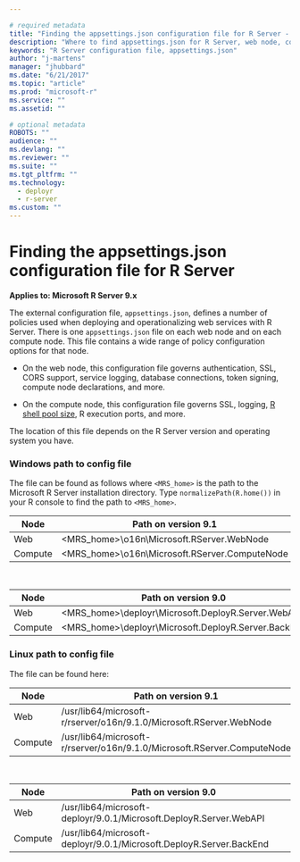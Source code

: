 ```yaml
---

# required metadata
title: "Finding the appsettings.json configuration file for R Server - Microsoft R Server | Microsoft Docs"
description: "Where to find appsettings.json for R Server, web node, compute node"
keywords: "R Server configuration file, appsettings.json"
author: "j-martens"
manager: "jhubbard"
ms.date: "6/21/2017"
ms.topic: "article"
ms.prod: "microsoft-r"
ms.service: ""
ms.assetid: ""

# optional metadata
ROBOTS: ""
audience: ""
ms.devlang: ""
ms.reviewer: ""
ms.suite: ""
ms.tgt_pltfrm: ""
ms.technology: 
  - deployr
  - r-server
ms.custom: ""
---
```


# Finding the appsettings.json configuration file for R Server

**Applies to:  Microsoft R Server 9.x**

The external configuration file, `appsettings.json`, defines a number of policies used when deploying and operationalizing web services with R Server. There is one `appsettings.json` file on each web node and on each compute node. This file contains a wide range of policy configuration options for that node.

+ On the web node, this configuration file governs authentication, SSL, CORS support, service logging, database connections, token signing, compute node declarations, and more.

+ On the compute node, this configuration file governs SSL, logging, [R shell pool size](admin-evaluate-capacity.md#r-shell-pool), R execution ports, and more.

The location of this file depends on the R Server version and operating system you have. 

### Windows path to config file

The file can be found as follows where `<MRS_home>` is the path to the Microsoft R Server installation directory. Type `normalizePath(R.home())` in your R console to find the path to `<MRS_home>`.

|Node|Path on version 9.1|
|----|------------|
|Web|<MRS_home>\o16n\Microsoft.RServer.WebNode|
|Compute|<MRS_home>\o16n\Microsoft.RServer.ComputeNode|

<br>

|Node|Path on version 9.0|
|----|------------|
|Web|<MRS_home>\deployr\Microsoft.DeployR.Server.WebAPI|
|Compute|<MRS_home>\deployr\Microsoft.DeployR.Server.BackEnd|


### Linux path to config file

The file can be found here: 


|Node|Path on version 9.1|
|----|------------|
|Web|/usr/lib64/microsoft-r/rserver/o16n/9.1.0/Microsoft.RServer.WebNode|
|Compute|/usr/lib64/microsoft-r/rserver/o16n/9.1.0/Microsoft.RServer.ComputeNode|

<br>

|Node|Path on version 9.0|
|----|------------|
|Web|/usr/lib64/microsoft-deployr/9.0.1/Microsoft.DeployR.Server.WebAPI|
|Compute|/usr/lib64/microsoft-deployr/9.0.1/Microsoft.DeployR.Server.BackEnd|
